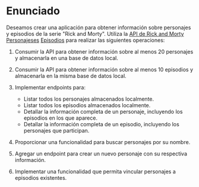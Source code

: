 # Enunciado

Deseamos crear una aplicación para obtener información sobre personajes y episodios de la serie "Rick and Morty". Utiliza la [API de Rick and Morty](https://rickandmortyapi.com/) [Personajeses](https://rickandmortyapi.com/api/character) [Episodios](https://rickandmortyapi.com/api/episode) para realizar las siguientes operaciones:


1. Consumir la API para obtener información sobre al menos 20 personajes y almacenarla en una base de datos local.

2. Consumir la API para obtener información sobre al menos 10 episodios y almacenarla en la misma base de datos local.

3. Implementar endpoints para:
   - Listar todos los personajes almacenados localmente.
   - Listar todos los episodios almacenados localmente.
   - Detallar la información completa de un personaje, incluyendo los episodios en los que aparece.
   - Detallar la información completa de un episodio, incluyendo los personajes que participan.

4. Proporcionar una funcionalidad para buscar personajes por su nombre.

5. Agregar un endpoint para crear un nuevo personaje con su respectiva información.

6. Implementar una funcionalidad que permita vincular personajes a episodios existentes.


